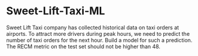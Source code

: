 # Sweet-Lift-Taxi-ML
Sweet Lift Taxi company has collected historical data on taxi orders at airports. To attract more drivers during peak hours, we need to predict the number of taxi orders for the next hour. Build a model for such a prediction. The RECM metric on the test set should not be higher than 48.
